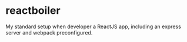 # reactboiler
My standard setup when developer a ReactJS app, including an express server and webpack preconfigured.
